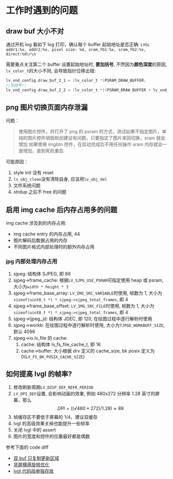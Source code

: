 # 工作时遇到的问题

## draw buf 大小不对

通过开机 log 看如下 log 打印，确认每个 buffer 起始地址是否正确:
`LVGL addr1:%x, addr2:%x, pixel size: %d, sram_fb1:%x, sram_fb2:%x, direct:%d\r\n`

需要重点关注第二个 buffer 设置起始地址时, **要加括号**, 不然因为**颜色深度**的原因, `lv_color_t`的大小不同, 会导致指针位移出错:

```c
lv_vnd_config.draw_buf_2_1 = (lv_color_t *)PSRAM_DRAW_BUFFER;
//加括号!!
lv_vnd_config.draw_buf_2_2 = (lv_color_t *)(PSRAM_DRAW_BUFFER + lv_vnd_config.draw_pixel_size * sizeof(lv_color_t));
```

## png 图片切换页面内存泄漏

问题：

> 使用图片控件，并打开了 png 的 psram 的方式，测试如果不指定图片，单纯的图片控件销毁和创建没有问题，只要指定了图片来回切换，sram 就会增加
> 如果使用 imgbtn 控件，在启动完成后不用任何操作 sram 内存就会一直增加，直到死机重启

可能原因：

1. style init 没有 reset
2. `lv_obj_clean`没有清除自身, 应该用`lv_obj_del`
3. 文件系统问题
4. strdup 之后不 free 的问题

## 启用 img cache 后内存占用多的问题

img cache 涉及到的内存占用:

- img cache entry 的内存占用, 44
- 图片解码后数据占用的内存
- 不同图片格式内部处理时的额外内存占用

### jpg 内部处理内存占用

1. sjpeg: 结构体 SJPEG, 即 88
1. sjpeg->frame_cache: 根据`LV_SJPG_USE_PSRAM`可指定使用 heap 或 psram, 大小为`width * height * 3`
1. sjpeg->frame_base_array: `LV_IMG_SRC_VARIABLE`时使用, 帧数为 1, 大小为`sizeof(uint8_t *) * sjpeg->sjpeg_total_frames`, 即 4
1. sjpeg->frame_base_offset: `LV_IMG_SRC_FILE`时使用, 帧数为 1, 大小为`sizeof(uint8_t *) * sjpeg->sjpeg_total_frames`, 即 4
1. sjpeg->tjpeg_jd: 结构体 JDEC, 即 120, 在绘图过程中逐行解析时使用
1. sjpeg->workb: 在绘图过程中逐行解析时使用, 大小为`TJPGD_WORKBUFF_SIZE`, 默认 4096
1. sjpeg->io.lv_file 的 cache:
   1. cache: 结构体 lv_fs_file_cache_t, 即 16
   1. cache->buffer: 大小根据 drv 定义的 cache_size, bk posix 定义为 0(`LV_FS_BK_POSIX_CACHE_SIZE`)

## 如何提高 lvgl 的帧率?

1. 修改刷新周期`LV_DISP_DEF_REFR_PERIOD`
1. `LV_DPI_DEF`设置, 会影响动画的效果, 例如 480x272 分辨率 1.28 英寸的屏幕，那么$$DPI = ((√480*272) / 1.28) ≈ 89$$
1. 帧缓存区不要低于屏幕的 1/4，建议双缓存
1. lvgl 的高级效果关掉也能提升一些帧率
1. 关闭 lvgl 中的 assert
1. 图片的宽度和控件的位置最好都是偶数

参考下面的 code diff

- [双 buf 只复制更新区域](0001-双buf局部区域更新.patch)
- [竖屏横用旋转优化](0002-竖屏横用旋转优化算法.patch)
- [lvgl 代码段单独存放](0003-lvgl_draw-section-and-lv_code_load_psram.patch)
